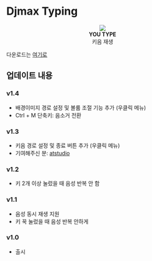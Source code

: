 # Djmax Typing

<p align="center">
  <img src="happy.webp"/>
  <br>
<b>YOU TYPE</b>
  <br>
키음 재생
</p>


다운로드는 [여기로](https://github.com/rosenrose/DjmaxTyping/releases/)

## 업데이트 내용

### v1.4

- 배경이미지 경로 설정 및 볼륨 조절 기능 추가 (우클릭 메뉴)
- Ctrl + M 단축키: 음소거 전환

### v1.3

- 키음 경로 설정 및 종료 버튼 추가 (우클릭 메뉴)
- 기여해주신 분: [atstudio](https://github.com/atstudio)

### v1.2

- 키 2개 이상 눌렀을 때 음성 반복 안 함

### v1.1

- 음성 동시 재생 지원
- 키 꾹 눌렀을 때 음성 반복 안하게

### v1.0

- 출시
